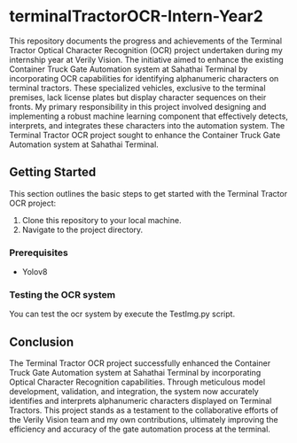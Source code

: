# terminalTractorOCR-Intern-Year2
This repository documents the progress and achievements of the Terminal Tractor Optical Character Recognition (OCR) project undertaken during my internship year at Verily Vision. The initiative aimed to enhance the existing Container Truck Gate Automation system at Sahathai Terminal by incorporating OCR capabilities for identifying alphanumeric characters on terminal tractors. These specialized vehicles, exclusive to the terminal premises, lack license plates but display character sequences on their fronts. My primary responsibility in this project involved designing and implementing a robust machine learning component that effectively detects, interprets, and integrates these characters into the automation system.
The Terminal Tractor OCR project sought to enhance the Container Truck Gate Automation system at Sahathai Terminal.

## Getting Started
This section outlines the basic steps to get started with the Terminal Tractor OCR project:
 1. Clone this repository to your local machine.
 2. Navigate to the project directory.
### Prerequisites
- Yolov8
### Testing the OCR system
You can test the ocr system by execute the TestImg.py script.

## Conclusion
The Terminal Tractor OCR project successfully enhanced the Container Truck Gate Automation system at Sahathai Terminal by incorporating Optical Character Recognition capabilities. Through meticulous model development, validation, and integration, the system now accurately identifies and interprets alphanumeric characters displayed on Terminal Tractors. This project stands as a testament to the collaborative efforts of the Verily Vision team and my own contributions, ultimately improving the efficiency and accuracy of the gate automation process at the terminal.
